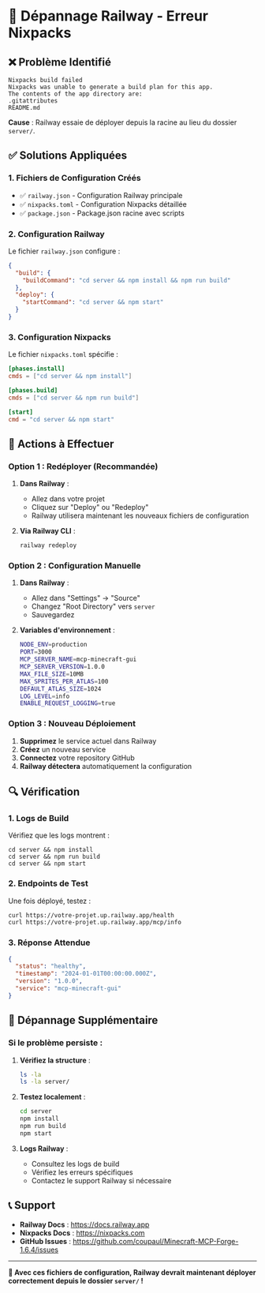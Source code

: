 # 🚨 Dépannage Railway - Erreur Nixpacks

## ❌ Problème Identifié

```
Nixpacks build failed
Nixpacks was unable to generate a build plan for this app.
The contents of the app directory are:
.gitattributes
README.md
```

**Cause** : Railway essaie de déployer depuis la racine au lieu du dossier `server/`.

## ✅ Solutions Appliquées

### 1. Fichiers de Configuration Créés

- ✅ `railway.json` - Configuration Railway principale
- ✅ `nixpacks.toml` - Configuration Nixpacks détaillée  
- ✅ `package.json` - Package.json racine avec scripts

### 2. Configuration Railway

Le fichier `railway.json` configure :
```json
{
  "build": {
    "buildCommand": "cd server && npm install && npm run build"
  },
  "deploy": {
    "startCommand": "cd server && npm start"
  }
}
```

### 3. Configuration Nixpacks

Le fichier `nixpacks.toml` spécifie :
```toml
[phases.install]
cmds = ["cd server && npm install"]

[phases.build]
cmds = ["cd server && npm run build"]

[start]
cmd = "cd server && npm start"
```

## 🚀 Actions à Effectuer

### Option 1 : Redéployer (Recommandée)

1. **Dans Railway** :
   - Allez dans votre projet
   - Cliquez sur "Deploy" ou "Redeploy"
   - Railway utilisera maintenant les nouveaux fichiers de configuration

2. **Via Railway CLI** :
   ```bash
   railway redeploy
   ```

### Option 2 : Configuration Manuelle

1. **Dans Railway** :
   - Allez dans "Settings" → "Source"
   - Changez "Root Directory" vers `server`
   - Sauvegardez

2. **Variables d'environnement** :
   ```bash
   NODE_ENV=production
   PORT=3000
   MCP_SERVER_NAME=mcp-minecraft-gui
   MCP_SERVER_VERSION=1.0.0
   MAX_FILE_SIZE=10MB
   MAX_SPRITES_PER_ATLAS=100
   DEFAULT_ATLAS_SIZE=1024
   LOG_LEVEL=info
   ENABLE_REQUEST_LOGGING=true
   ```

### Option 3 : Nouveau Déploiement

1. **Supprimez** le service actuel dans Railway
2. **Créez** un nouveau service
3. **Connectez** votre repository GitHub
4. **Railway détectera** automatiquement la configuration

## 🔍 Vérification

### 1. Logs de Build

Vérifiez que les logs montrent :
```
cd server && npm install
cd server && npm run build
cd server && npm start
```

### 2. Endpoints de Test

Une fois déployé, testez :
```bash
curl https://votre-projet.up.railway.app/health
curl https://votre-projet.up.railway.app/mcp/info
```

### 3. Réponse Attendue

```json
{
  "status": "healthy",
  "timestamp": "2024-01-01T00:00:00.000Z",
  "version": "1.0.0",
  "service": "mcp-minecraft-gui"
}
```

## 🐛 Dépannage Supplémentaire

### Si le problème persiste :

1. **Vérifiez la structure** :
   ```bash
   ls -la
   ls -la server/
   ```

2. **Testez localement** :
   ```bash
   cd server
   npm install
   npm run build
   npm start
   ```

3. **Logs Railway** :
   - Consultez les logs de build
   - Vérifiez les erreurs spécifiques
   - Contactez le support Railway si nécessaire

## 📞 Support

- **Railway Docs** : https://docs.railway.app
- **Nixpacks Docs** : https://nixpacks.com
- **GitHub Issues** : https://github.com/coupaul/Minecraft-MCP-Forge-1.6.4/issues

---

**🎯 Avec ces fichiers de configuration, Railway devrait maintenant déployer correctement depuis le dossier `server/` !**
